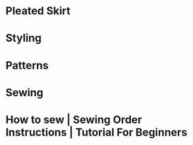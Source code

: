 # Pleated Skirt

<picture src="Pleated Skirt_01.jpg" alt="Pleated Skirt_01"></picture>

# Styling

<picture src="Pleated Skirt_07.jpg" alt="Pleated Skirt_07"></picture>

<picture src="Pleated Skirt_08.jpg" alt="Pleated Skirt_08"></picture>

<picture src="Pleated Skirt_09.jpg" alt="Pleated Skirt_09"></picture>

<picture src="Pleated Skirt_10.jpg" alt="Pleated Skirt_10"></picture>

<picture src="Pleated Skirt_11.jpg" alt="Pleated Skirt_11"></picture>

# Patterns

<picture src="Pleated Skirt_02.jpg" alt="Pleated Skirt_02"></picture>

<picture src="Pleated Skirt_03.png" alt="Pleated Skirt_03"></picture>

# Sewing

<picture src="Pleated Skirt_04.jpg" alt="Pleated Skirt_04"></picture>

<picture src="Pleated Skirt_05.jpg" alt="Pleated Skirt_05"></picture>

<picture src="Pleated Skirt_06.jpg" alt="Pleated Skirt_06"></picture>

# How to sew | Sewing Order Instructions | Tutorial For Beginners

<youtube embedId="bhHbgROuRp0"></youtube>

